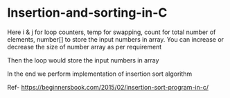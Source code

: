 # Insertion-and-sorting-in-C
Here i & j for loop counters, temp for swapping,
count for total number of elements, number[] to store the input numbers in array. You can increase or decrease the size of number array as per requirement
  
Then the loop would store the input numbers in array
   
In the end we perform implementation of insertion sort algorithm
  

Ref- https://beginnersbook.com/2015/02/insertion-sort-program-in-c/
